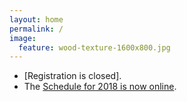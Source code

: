 ```yaml
---
layout: home
permalink: /
image:
  feature: wood-texture-1600x800.jpg
---
```


- [Registration is closed].
- The [Schedule for 2018 is now online](http://www.imagexd.org/programs/imagexd2018/).


<!-- /.tiles -->
